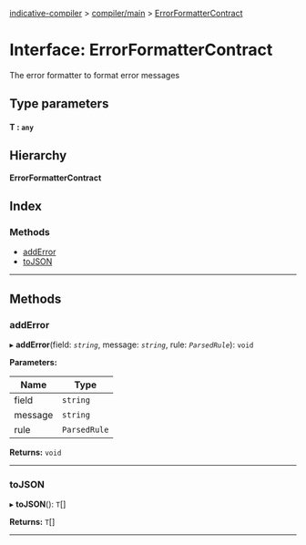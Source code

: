 [indicative-compiler](../README.md) > [compiler/main](../modules/compiler_main.md) > [ErrorFormatterContract](../interfaces/compiler_main.errorformattercontract.md)

# Interface: ErrorFormatterContract

The error formatter to format error messages

## Type parameters
#### T :  `any`
## Hierarchy

**ErrorFormatterContract**

## Index

### Methods

* [addError](compiler_main.errorformattercontract.md#adderror)
* [toJSON](compiler_main.errorformattercontract.md#tojson)

---

## Methods

<a id="adderror"></a>

###  addError

▸ **addError**(field: *`string`*, message: *`string`*, rule: *`ParsedRule`*): `void`

**Parameters:**

| Name | Type |
| ------ | ------ |
| field | `string` |
| message | `string` |
| rule | `ParsedRule` |

**Returns:** `void`

___
<a id="tojson"></a>

###  toJSON

▸ **toJSON**(): `T`[]

**Returns:** `T`[]

___

